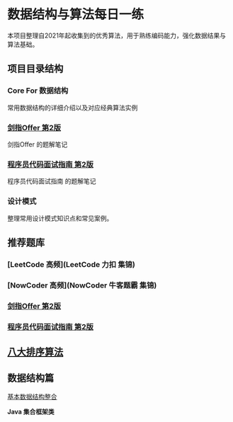 # 数据结构与算法每日一练

本项目整理自2021年起收集到的优秀算法，用于熟练编码能力，强化数据结果与算法基础。

## 项目目录结构
### Core For 数据结构
常用数据结构的详细介绍以及对应经典算法实例

### [剑指Offer 第2版](《剑指Offer（第2版）》)
剑指Offer 的题解笔记

### [程序员代码面试指南 第2版](《程序员代码面试指南（第2版）》)
程序员代码面试指南 的题解笔记

### 设计模式
整理常用设计模式知识点和常见案例。

## 推荐题库

### [LeetCode 高频](LeetCode 力扣 集锦)

### [NowCoder 高频](NowCoder 牛客题霸 集锦)

### [剑指Offer 第2版](《剑指Offer（第2版）》)

### [程序员代码面试指南 第2版](《程序员代码面试指南（第2版）》)

## [八大排序算法](_1排序算法)

## 数据结构篇  

[基本数据结构整合](_0基本数据结构/基本数据结构.md)

**Java 集合框架类**  
